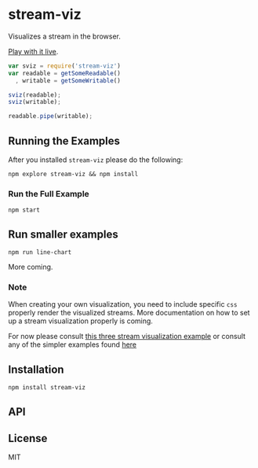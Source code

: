# stream-viz

Visualizes a stream in the browser.

[Play with it live](http://thlorenz.github.io/stream-viz/).

```js
var sviz = require('stream-viz')
var readable = getSomeReadable()
  , writable = getSomeWritable()

sviz(readable);
sviz(writable);

readable.pipe(writable);
```

## Running the Examples

After you installed `stream-viz` please do the following:

`npm explore stream-viz && npm install`

### Run the Full Example

`npm start`

## Run smaller examples

`npm run line-chart`

More coming.

### Note 

When creating your own visualization, you need to include specific `css` properly render the visualized streams. More
documentation on how to set up a stream visualization properly is coming.

For now please consult [this three stream visualization
example](https://github.com/thlorenz/stream-viz/tree/master/example/overview) or consult any of the simpler examples
found [here](https://github.com/thlorenz/stream-viz/tree/master/example/)

## Installation

    npm install stream-viz

## API


## License

MIT
